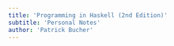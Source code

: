 ```yaml
---
title: 'Programming in Haskell (2nd Edition)'
subtitle: 'Personal Notes'
author: 'Patrick Bucher'
---
```

